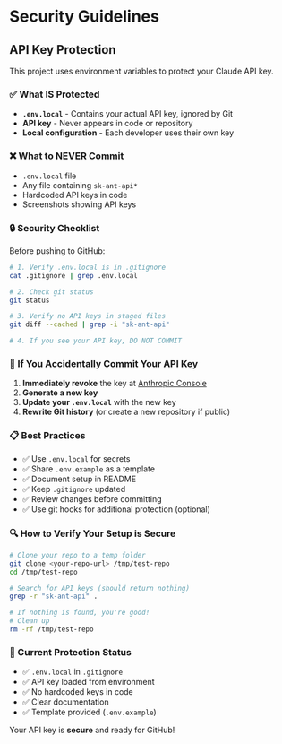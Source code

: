 # Security Guidelines

## API Key Protection

This project uses environment variables to protect your Claude API key.

### ✅ What IS Protected

- **`.env.local`** - Contains your actual API key, ignored by Git
- **API key** - Never appears in code or repository
- **Local configuration** - Each developer uses their own key

### ❌ What to NEVER Commit

- `.env.local` file
- Any file containing `sk-ant-api*`
- Hardcoded API keys in code
- Screenshots showing API keys

### 🔒 Security Checklist

Before pushing to GitHub:

```bash
# 1. Verify .env.local is in .gitignore
cat .gitignore | grep .env.local

# 2. Check git status
git status

# 3. Verify no API keys in staged files
git diff --cached | grep -i "sk-ant-api"

# 4. If you see your API key, DO NOT COMMIT
```

### 🚨 If You Accidentally Commit Your API Key

1. **Immediately revoke** the key at [Anthropic Console](https://console.anthropic.com/settings/keys)
2. **Generate a new key**
3. **Update your `.env.local`** with the new key
4. **Rewrite Git history** (or create a new repository if public)

### 📋 Best Practices

- ✅ Use `.env.local` for secrets
- ✅ Share `.env.example` as a template
- ✅ Document setup in README
- ✅ Keep `.gitignore` updated
- ✅ Review changes before committing
- ✅ Use git hooks for additional protection (optional)

### 🔍 How to Verify Your Setup is Secure

```bash
# Clone your repo to a temp folder
git clone <your-repo-url> /tmp/test-repo
cd /tmp/test-repo

# Search for API keys (should return nothing)
grep -r "sk-ant-api" .

# If nothing is found, you're good!
# Clean up
rm -rf /tmp/test-repo
```

### 🎯 Current Protection Status

- ✅ `.env.local` in `.gitignore`
- ✅ API key loaded from environment
- ✅ No hardcoded keys in code
- ✅ Clear documentation
- ✅ Template provided (`.env.example`)

Your API key is **secure** and ready for GitHub!
